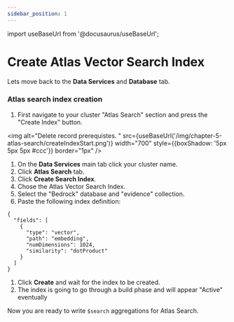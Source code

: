 ```yaml
---
sidebar_position: 1
---
```


import useBaseUrl from '@docusaurus/useBaseUrl';

# Create Atlas Vector Search Index

Lets move back to the **Data Services** and **Database** tab.

### Atlas search index creation

1. First navigate to your cluster "Atlas Search" section and press the "Create Index" button.

<img
      alt="Delete record prerequistes.  "
      src={useBaseUrl('/img/chapter-5-atlas-search/createIndexStart.png')}
      width="700"
      style={{boxShadow: '5px 5px 5px #ccc'}}
      border="1px"
  />

1. On the **Data Services** main tab click your cluster name.
1. Click **Atlas Search** tab.
1. Click **Create Search Index**.
1. Chose the Atlas Vector Search Index.
1. Select the "Bedrock" database and "evidence" collection.
1. Paste the following index definition:
```
{
  "fields": [
    {
      "type": "vector",
      "path": "embedding",
      "numDimensions": 1024,
      "similarity": "dotProduct"
    }
  ]
}
```
1. Click **Create** and wait for the index to be created.
1. The index is going to go through a build phase and will appear "Active" eventually



 


Now you are ready to write `$search` aggregations for Atlas Search.